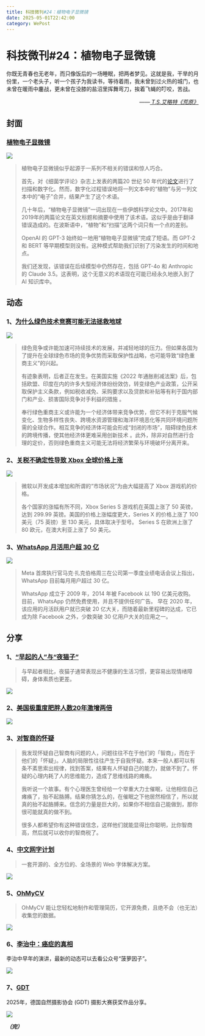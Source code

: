 ```yaml
---
title: 科技微刊#24：植物电子显微镜
date: 2025-05-01T22:42:00
category: WePost
---
```

# 科技微刊#24：植物电子显微镜

<!--Yusuol-->
你既无青春也无老年，而只像饭后的一场睡眠，把两者梦见。这就是我，干旱的月份里，一个老头子，听一个孩子为我读书，等待着雨，我未曾到过火热的城门，也未曾在暖雨中鏖战，更未曾在没膝的盐沼里挥舞弯刀，挨着飞蝇的叮咬，苦战。
<div style="text-align: right; font-style: italic;">
  ——<a href="https://book.douban.com/subject/1907820/">
	    T.S.艾略特《荒原》
  </a>
</div>
<!--Yusuol-->


## 封面

### [植物电子显微镜](https://www.sciencealert.com/a-strange-phrase-keeps-turning-up-in-scientific-papers-but-why)

![](https://techdaily.oss-cn-shanghai.aliyuncs.com/24/2400.jpg)

> 植物电子显微镜似乎起源于一系列不相关的错误和惊人巧合。
> 
> 首先，对《细菌学评论》杂志上发表的两篇20 世纪 50 年代的[论文](https://journals.asm.org/doi/10.1128/br.23.1.1-7.1959)进行了扫描和数字化。然而，数字化过程错误地将一列文本中的“植物”与另一列文本中的“电子”合并，结果产生了这个术语。
> 
> 几十年后，“植物电子显微镜”一词出现在一些伊朗科学论文中。2017年和2019年的两篇论文在英文标题和摘要中使用了该术语。这似乎是由于翻译错误造成的。在波斯语中，“植物”和“扫描”这两个词只有一个点的差别。
> 
> OpenAI 的 GPT-3 始终如一地用“植物电子显微镜”完成了短语。而 GPT-2 和 BERT 等早期模型则没有。这种模式帮助我们识别了污染发生的时间和地点。
> 
> 我们还发现，该错误在后续模型中仍然存在，包括 GPT-4o 和 Anthropic 的 Claude 3.5。这表明，这个无意义的术语现在可能已经永久地嵌入到了 AI 知识库中。

## 动态

### 1、[为什么绿色技术竞赛可能无法拯救地球](https://www.nature.com/articles/d41586-025-01352-0)

![](https://techdaily.oss-cn-shanghai.aliyuncs.com/24/2401.webp)

> 绿色竞争或许能加速可持续技术的发展，并减轻地球的压力。但如果各国为了提升在全球绿色市场的竞争优势而采取保护性战略，也可能导致“绿色重商主义”的兴起。
> 
> 有迹象表明，后者正在发生。在美国实施《2022 年通胀削减法案》后，包括欧盟、印度在内的许多大型经济体纷纷效仿，转变绿色产业政策，公开采取保护主义条款，例如税收减免、采购要求以及贷款和补贴等有利于国内部门和产业、损害国际竞争对手利益的措施 。
> 
> 奉行绿色重商主义或许能为一个经济体带来竞争优势，但它不利于克服气候变化、生物多样性丧失、跨境水资源管理和海洋环境恶化等共同环境问题所需的全球合作。相互竞争的经济体可能会形成“封闭的市场”，阻碍绿色技术的跨境传播，使其他经济体更难采用创新技术 。此外，除非对自然进行合理的定价，否则绿色重商主义可能无法将经济繁荣与环境破坏分离开来。

### 2、[关税不确定性导致 Xbox 全球价格上涨](https://www.bbc.com/news/articles/cze1zn9d9p4o)

![](https://techdaily.oss-cn-shanghai.aliyuncs.com/24/2402.webp)

> 微软以开发成本增加和所谓的“市场状况”为由大幅提高了 Xbox 游戏机的价格。
> 
> 各个国家的涨幅有所不同，Xbox Series S 游戏机在英国上涨了 50 英镑，达到 299.99 英镑。美国的价格上涨幅度更大，Series X 的价格上涨了 100 美元（75 英镑）至 130 美元，具体取决于型号。 Series S 在欧洲上涨了 80 欧元，在澳大利亚上涨了 50 美元。

### 3、[WhatsApp 月活用户超 30 亿](https://techcrunch.com/2025/05/01/whatsapp-now-has-more-than-3-billion-users/)

![](https://techdaily.oss-cn-shanghai.aliyuncs.com/24/2403.webp)

> Meta 首席执行官马克·扎克伯格周三在公司第一季度业绩电话会议上指出，WhatsApp 目前每月用户超过 30 亿。
> 
> WhatsApp 成立于 2009 年，2014 年被 Facebook 以 190 亿美元收购。目前，WhatsApp 仍然免费使用，并且不提供任何广告。 早在 2020 年，该应用的月活跃用户就已突破 20 亿大关，而随着最新里程碑的达成，它已成为除 Facebook 之外，少数突破 30 亿用户大关的应用之一。


## 分享
### 1、[“早起的人”与“夜猫子”](https://medicalxpress.com/news/2025-04-insight-neurobiological-roots-morning-person.html)

> 与早起者相比，夜猫子通常表现出不健康的生活习惯，更容易出现情绪障碍，身体素质也更差。

![](https://techdaily.oss-cn-shanghai.aliyuncs.com/24/2404.jpg)

### 2、[美国极重度肥胖人数20年激增两倍](https://www.thelancet.com/journals/landia/article/PIIS2213-8587(25)00069-5/fulltext)

![](https://techdaily.oss-cn-shanghai.aliyuncs.com/24/2405.jpg)

### 3、[对智商的怀疑](https://www.yinwang.org/blog-cn/2020/03/23/wisdom-of-intelligence)

> 我发现怀疑自己智商有问题的人，问题往往不在于他们的「智商」，而在于他们的「怀疑」。人脑的局限性往往产生于自我怀疑。本来一般人都可以有条不紊思索出规律，找到答案，结果有人怀疑自己的能力，就做不到了。怀疑的心理内耗了人的思维能力，造成了思维线路的瘫痪。
> 
> 我听说一个故事。有个心理医生曾经给一个举重大力士催眠，让他相信自己瘫痪了，抬不起胳膊。结果你猜怎么的，在催眠之下他居然相信了，所以就真的抬不起胳膊来。信念的力量是巨大的，如果你不相信自己能做到，那你很可能就真的做不到。
> 
> 很多人都希望你有这种错误信念，这样他们就能显得比你聪明，比你智商高，然后就可以收你的智商税了。


### 4、[中文网字计划](https://chinese-font.netlify.app/zh-cn/)

> 一套开源的、全方位的、全场景的 Web 字体解决方案。

![](https://techdaily.oss-cn-shanghai.aliyuncs.com/24/2406.png)

### 5、[OhMyCV](https://ohmycv.app/zh-cn)

> OhMyCV 能让您轻松地制作和管理简历，它开源免费，且绝不会（也无法）收集您的数据。

![](https://techdaily.oss-cn-shanghai.aliyuncs.com/24/2407.png)

### 6、[李治中：癌症的真相](https://www.bilibili.com/video/BV1GW411o7rA/?spm_id_from=333.337.search-card.all.click&vd_source=cdc1b9cc891a9eafbeaef5a1015e6073)

李治中早年的演讲，最新的动态可以去看公众号“菠萝因子”。

![](https://techdaily.oss-cn-shanghai.aliyuncs.com/24/2408.png)

### 7、[GDT](https://www.gdtfoto.de/seiten/gdt-nature-photographer-of-the-year-2025.html?lang=English)

2025年，德国自然摄影协会 (GDT) 摄影大赛获奖作品分享。

![](https://techdaily.oss-cn-shanghai.aliyuncs.com/24/2409.jpg)

**_（完）_**






